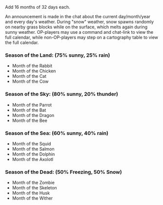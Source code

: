 Add 16 months of 32 days each. 

An announcement is made in the chat about the current day/month/year and every day's weather.
During "snow" weather, snow spawns randomly on nearby grass blocks while on the surface, which melts again during sunny weather.
OP-players may use a command and chat-link to view the full calendar, while non-OP-players may step on a cartography table to view the full calendar.

### Season of the Land: (75% sunny, 25% rain)
- Month of the Rabbit
- Month of the Chicken
- Month of the Cat
- Month of the Cow

### Season of the Sky: (80% sunny, 20% thunder)
- Month of the Parrot
- Month of the Bat
- Month of the Dragon
- Month of the Bee

### Season of the Sea: (60% sunny, 40% rain)
- Month of the Squid
- Month of the Salmon
- Month of the Dolphin
- Month of the Axolotl
	
### Season of the Dead: (50% Freezing, 50% Snow)
- Month of the Zombie
- Month of the Skeleton
- Month of the Husk
- Month of the Wither
